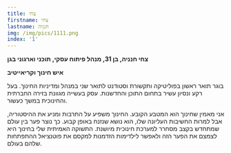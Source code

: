 ```yaml
---
title: צחי
firstname: צחי
lastname: חנניה
img: /img/pics/1111.png
index: '1'
---
```

**צחי חנניה, בן 31, מנהל פיתוח עסקי, תוכני וארגוני בגן**

**איש חינוך וקריאייטיב**

בוגר תואר ראשון בפוליטיקה ותקשורת וסטודנט לתואר שני במנהל ומדיניות החינוך. בעל רקע ונסיון עשיר בתחום התוכן והחדשנות. 
עסק בעשייה מגוונת בזירה החברתית והחינוכית במשך כעשור.  <br>

אני מאמין שחינוך הוא המטבע הקובע. החינוך משפיע על התרבות ומניע את ההיסטוריה, אבל למרות החשיבות העליונה שלו, הוא נושא שנזנח באופן קבוע. כך נוצר פער בין עולם שמתחדש בקצב מסחרר למערכת חינוכית מיושנת. התשוקה האמיתית שלי בחינוך היא לצמצם את הפער הזה ולאפשר לילדימות הזדמנות למקסם את פוטנציאל ההתפתחות שלהם בעולם.
